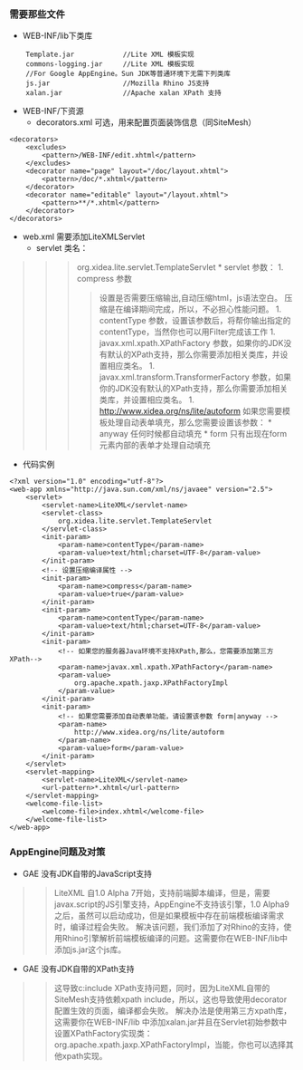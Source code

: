 ### 需要那些文件 ###
  * WEB-INF/lib下类库
```
    Template.jar            //Lite XML 模板实现
    commons-logging.jar     //Lite XML 模板实现
    //For Google AppEngine。Sun JDK等普通环境下无需下列类库
    js.jar                  //Mozilla Rhino JS支持
    xalan.jar               //Apache xalan XPath 支持
```
  * WEB-INF/下资源
    * decorators.xml 可选，用来配置页面装饰信息（同SiteMesh）
```
<decorators>
    <excludes>
        <pattern>/WEB-INF/edit.xhtml</pattern>
    </excludes>
    <decorator name="page" layout="/doc/layout.xhtml">
        <pattern>/doc/*.xhtml</pattern>
    </decorator>
    <decorator name="editable" layout="/layout.xhtml">
        <pattern>**/*.xhtml</pattern>
    </decorator>
</decorators>

```

  * web.xml 需要添加LiteXMLServlet
    * servlet 类名：
> > > org.xidea.lite.servlet.TemplateServlet
    * servlet 参数：
      1. compress 参数
> > > > 设置是否需要压缩输出,自动压缩html，js语法空白。
> > > > 压缩是在编译期间完成，所以，不必担心性能问题。
      1. contentType 参数，设置该参数后，将帮你输出指定的contentType，当然你也可以用Filter完成该工作
      1. javax.xml.xpath.XPathFactory 参数，如果你的JDK没有默认的XPath支持，那么你需要添加相关类库，并设置相应类名。
      1. javax.xml.transform.TransformerFactory 参数，如果你的JDK没有默认的XPath支持，那么你需要添加相关类库，并设置相应类名。
      1. http://www.xidea.org/ns/lite/autoform
> > > > 如果您需要模板处理自动表单填充，那么您需要设置该参数：
        * anyway 任何时候都自动填充
        * form 只有出现在form元素内部的表单才处理自动填充

  * 代码实例
```
<?xml version="1.0" encoding="utf-8"?>
<web-app xmlns="http://java.sun.com/xml/ns/javaee" version="2.5">
	<servlet>
		<servlet-name>LiteXML</servlet-name>
		<servlet-class>
			org.xidea.lite.servlet.TemplateServlet
		</servlet-class>
		<init-param>
			<param-name>contentType</param-name>
			<param-value>text/html;charset=UTF-8</param-value>
		</init-param>
		<!-- 设置压缩编译属性 -->
		<init-param>
			<param-name>compress</param-name>
			<param-value>true</param-value>
		</init-param>
		<init-param>
			<param-name>contentType</param-name>
			<param-value>text/html;charset=UTF-8</param-value>
		</init-param>
		<init-param>
			<!-- 如果您的服务器Java环境不支持XPath,那么，您需要添加第三方XPath-->
			<param-name>javax.xml.xpath.XPathFactory</param-name>
			<param-value>
				org.apache.xpath.jaxp.XPathFactoryImpl
			</param-value>
		</init-param>
		<init-param>
			<!-- 如果您需要添加自动表单功能，请设置该参数 form|anyway -->
			<param-name>
				http://www.xidea.org/ns/lite/autoform
			</param-name>
			<param-value>form</param-value>
		</init-param>
	</servlet>
	<servlet-mapping>
		<servlet-name>LiteXML</servlet-name>
		<url-pattern>*.xhtml</url-pattern>
	</servlet-mapping>
	<welcome-file-list>
		<welcome-file>index.xhtml</welcome-file>
	</welcome-file-list>
</web-app>

```
### AppEngine问题及对策 ###
  * GAE 没有JDK自带的JavaScript支持

> > LiteXML 自1.0 Alpha 7开始，支持前端脚本编译，但是，需要javax.script的JS引擎支持，AppEngine不支持该引擎，1.0 Alpha9之后，虽然可以启动成功，但是如果模板中存在前端模板编译需求时，编译过程会失败。
> > 解决该问题，我们添加了对Rhino的支持，使用Rhino引擎解析前端模板编译的问题。这需要你在WEB-INF/lib中添加js.jar这个js库。

  * GAE 没有JDK自带的XPath支持
> > 这导致c:include XPath支持问题，同时，因为LiteXML自带的SiteMesh支持依赖xpath include，所以，这也导致使用decorator配置生效的页面，编译都会失败。
> > 解决办法是使用第三方xpath库，这需要你在WEB-INF/lib 中添加xalan.jar并且在Servlet初始参数中设置XPathFactory实现类：org.apache.xpath.jaxp.XPathFactoryImpl，当能，你也可以选择其他xpath实现。